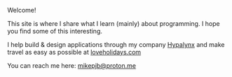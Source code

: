 Welcome!

This site is where I share what I learn (mainly) about programming. I hope you find some of this
interesting.

I help build & design applications through my company [Hypalynx](https://hypalynx.com) and make travel as
easy as possible at [loveholidays.com](https://loveholidays.com)

You can reach me here: [mikepjb@proton.me](mailto:mikepjb@proton.me)
